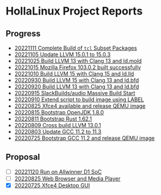 # HollaLinux Project Reports


## Progress
- [20221111 Complete Build of `tcl` Subset Packages](/reports/progress-20221111.md)
- [20221105 Update LLVM 15.0.1 to 15.0.3](/reports/progress-20221105.md)
- [20221025 Build LLVM 13 with Clang 13 and ld.mold](/reports/progress-20221025.md)
- [20221015 Mozilla Firefox 103.0.2 built successfully](/reports/progress-20221015.md)
- [20221010 Build LLVM 15 with Clang 15 and ld.lld](/reports/progress-20221010.md)
- [20220930 Build LLVM 15 with Clang 13 and ld.bfd](/reports/progress-20220930.md)
- [20220920 Build LLVM 13 with Clang 13 and ld.bfd](/reports/progress-20220920.md)
- [20220915 SlackBuilds/audio Massive Build Start](/reports/progress-20220915.md)
- [20220910 Extend script to build image using LABEL](/reports/progress-20220910.md)
- [20220825 Xfce4 available and release QEMU image](/reports/progress-20220825.md)
- [20220815 Bootstrap OpenJDK 1.8.0](/reports/progress-20220815.md)
- [20220811 Bootstrap Rust 1.62.1](/reports/progress-20220811.md)
- [20220809 Cross build LLVM 13.0.1](/reports/progress-20220809.md)
- [20220803 Update GCC 11.2 to 11.3](/reports/progress-20220803.md)
- [20220725 Bootstrap GCC 11.2 and release QEMU image](/reports/progress-20220725.md)


## Proposal

- [ ] [20221120 Run on Allwinner D1 SoC](//reports/proposal-20221120.md)
- [ ] [20220825 Web Browser and Media Player](/reports/proposal-20220825.md)
- [x] [20220725 Xfce4 Desktop GUI](/reports/proposal-20220725.md)
